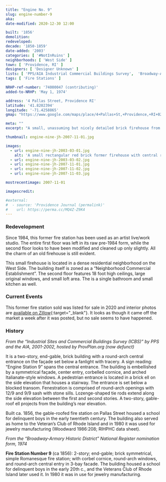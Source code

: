 ```yaml
---
title: "Engine No. 9"
slug: engine-number-9
aka: 
date-modified: 2020-12-30 12:00

built: '1856'
demolition: 
redeveloped: 
decade: '1850-1859'
date-added: '2003'
categories: [ '#NotInRuins' ]
neighborhoods: [ 'West Side' ]
town: [ 'Providence, RI' ]
designers: [ 'Designer Unknown' ]
lists: [ 'PPS/AIA Industrial Commercial Buildings Survey',  'Broadway-Armory Historic District', 'National Register of Historic Places', ]
tags: [ 'Fire Stations' ]

NRHP-ref-number: '74000047 (contributing)'
added-to-NRHP: 'May 1, 1974'

address: '4 Pallas Street, Providence RI'
latitude: '41.8202394'
longitude: '-71.4258865'
gmap: "https://www.google.com/maps/place/4+Pallas+St,+Providence,+RI+02903/@41.8202394,-71.4258865,17z/data=!3m1!4b1!4m5!3m4!1s0x89e4457360d89519:0xdbe557a965cf789f!8m2!3d41.8202354!4d-71.4236978"

meta: ""
excerpt: "A small, unassuming but nicely detailed brick firehouse from the mid-19th century on Providence’s West Side"

thumbnail: engine-nine-jh-2007-11-01.jpg

images:
  - url: engine-nine-jh-2003-03-01.jpg
    alt: 'A small rectangular red brick former firehouse with central rounded arch double door entrance flanked by two smaller rounded arch windows. Two rounded arch windows are above with a simple gable roof and decorative brick corbelling along the roof edge'
  - url: engine-nine-jh-2003-03-02.jpg
  - url: engine-nine-jh-2007-11-01.jpg
  - url: engine-nine-jh-2007-11-02.jpg
  - url: engine-nine-jh-2007-11-03.jpg

mostrecentimage: 2007-11-01

imagescredit: 

#external:
#  - source: 'Providence Journal (permalink)'
#    url: https://perma.cc/MQ4Z-Z9K4
---
```


### Redevelopment

Since 1984, this former fire station has been used as an artist live/work studio. The entire first floor was left in its raw pre-1984 form, while the second floor looks to have been modified and cleaned up only slightly. All the charm of an old firehouse is still evident. 

This small firehouse is located in a dense residential neighborhood on the West Side. The building itself is zoned as a “Neighborhood Commercial Establishment”. The second floor features 18 foot high ceilings, large original windows, and small loft area. The is a single bathroom and small kitchen as well. 


### Current Events

This former fire station sold was listed for sale in 2020 and interior photos are [available on Zillow](//www.zillow.com/homedetails/4-Pallas-St-Providence-RI-02903/2077366350_zpid/){:target="_blank"}. It looks as though it came off the market a week after it was posted, but no sale seems to have happened. 


### History

_From the “Industrial Sites and Commercial Buildings Survey (ICBS)” by PPS and the AIA, 2001-2002, hosted by ProvPlan.org (now defunct)_

It is a two-story, end-gable, brick building with a round-arch central entrance on the façade set below a fanlight with tracery. A sign reading: “Engine Station 9” spans the central entrance. The building is embellished by a symmetrical façade, center entry, corbelled cornice, and arched Italianate-style windows. A pedestrian entrance is located in a brick ell on the side elevation that houses a stairway. The entrance is set below a blocked transom. Fenestration is comprised of round-arch openings with 12/9 and 9/9 sash with stone sills. Lozenge-shaped tie rods extend along the side elevation between the first and second stories. A two-story, gable-roof ell projects from the building’s rear elevation.

Built ca. 1856, the gable-roofed fire station on Pallas Street housed a school for delinquent boys in the early twentieth century. The building also served as home to the Veteran’s Club of Rhode Island and in 1980 it was used for jewelry manufacturing (Woodward 1986:208; RIHPHC data sheet).

_From the “Broadway-Armory Historic District” National Register nomination form, 1974_

**Fire Station Number 9** (ca 1856): 2-story; end-gable; brick symmetrical, simple Romanesque fire station; with corbel cornice, round-arch windows, and round-arch central entry in 3-bay facade. The building housed a school for delinquent boys in the early 20th c., and the Veterans Club of Rhode Island later used it. In 1980 it was in use for jewelry manufacturing.
